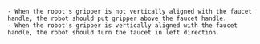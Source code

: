 
    - When the robot's gripper is not vertically aligned with the faucet handle, the robot should put gripper above the faucet handle. 
    - When the robot's gripper is vertically aligned with the faucet handle, the robot should turn the faucet in left direction.